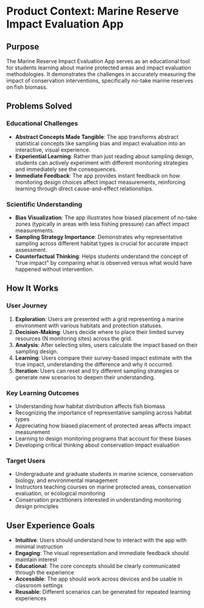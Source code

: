 # Product Context: Marine Reserve Impact Evaluation App

## Purpose
The Marine Reserve Impact Evaluation App serves as an educational tool for students learning about marine protected areas and impact evaluation methodologies. It demonstrates the challenges in accurately measuring the impact of conservation interventions, specifically no-take marine reserves on fish biomass.

## Problems Solved

### Educational Challenges
- **Abstract Concepts Made Tangible**: The app transforms abstract statistical concepts like sampling bias and impact evaluation into an interactive, visual experience.
- **Experiential Learning**: Rather than just reading about sampling design, students can actively experiment with different monitoring strategies and immediately see the consequences.
- **Immediate Feedback**: The app provides instant feedback on how monitoring design choices affect impact measurements, reinforcing learning through direct cause-and-effect relationships.

### Scientific Understanding
- **Bias Visualization**: The app illustrates how biased placement of no-take zones (typically in areas with less fishing pressure) can affect impact measurements.
- **Sampling Strategy Importance**: Demonstrates why representative sampling across different habitat types is crucial for accurate impact assessment.
- **Counterfactual Thinking**: Helps students understand the concept of "true impact" by comparing what is observed versus what would have happened without intervention.

## How It Works

### User Journey
1. **Exploration**: Users are presented with a grid representing a marine environment with various habitats and protection statuses.
2. **Decision-Making**: Users decide where to place their limited survey resources (N monitoring sites) across the grid.
3. **Analysis**: After selecting sites, users calculate the impact based on their sampling design.
4. **Learning**: Users compare their survey-based impact estimate with the true impact, understanding the difference and why it occurred.
5. **Iteration**: Users can reset and try different sampling strategies or generate new scenarios to deepen their understanding.

### Key Learning Outcomes
- Understanding how habitat distribution affects fish biomass
- Recognizing the importance of representative sampling across habitat types
- Appreciating how biased placement of protected areas affects impact measurement
- Learning to design monitoring programs that account for these biases
- Developing critical thinking about conservation impact evaluation

### Target Users
- Undergraduate and graduate students in marine science, conservation biology, and environmental management
- Instructors teaching courses on marine protected areas, conservation evaluation, or ecological monitoring
- Conservation practitioners interested in understanding monitoring design principles

## User Experience Goals
- **Intuitive**: Users should understand how to interact with the app with minimal instruction
- **Engaging**: The visual representation and immediate feedback should maintain interest
- **Educational**: The core concepts should be clearly communicated through the experience
- **Accessible**: The app should work across devices and be usable in classroom settings
- **Reusable**: Different scenarios can be generated for repeated learning experiences

